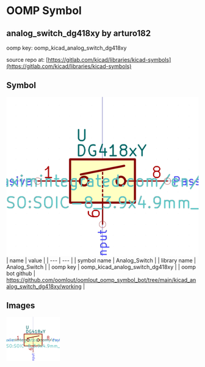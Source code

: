 # OOMP Symbol  
## analog_switch_dg418xy  by arturo182  
  
oomp key: oomp_kicad_analog_switch_dg418xy  
  
source repo at: [https://gitlab.com/kicad/libraries/kicad-symbols](https://gitlab.com/kicad/libraries/kicad-symbols)  
## Symbol  
  
[![working.png](working_600.png)](working.png)  
| name | value | 
| --- | --- | 
| symbol name | Analog_Switch | 
| library name | Analog_Switch | 
| oomp key | oomp_kicad_analog_switch_dg418xy | 
| oomp bot github | https://github.com/oomlout/oomlout_oomp_symbol_bot/tree/main/kicad_analog_switch_dg418xy/working | 
## Images  
  
[![working.png](working_140.png)](working.png)  
